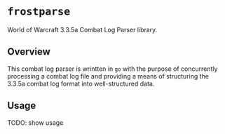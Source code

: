 # `frostparse`

World of Warcraft 3.3.5a Combat Log Parser library.

## Overview

This combat log parser is wrintten in `go` with the purpose of concurrently processing
a combat log file and providing a means of structuring the 3.3.5a combat log format
into well-structured data.

## Usage

TODO: show usage
